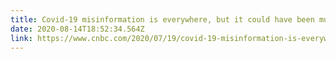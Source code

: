 ```yaml
---
title: Covid-19 misinformation is everywhere, but it could have been much worse
date: 2020-08-14T18:52:34.564Z
link: https://www.cnbc.com/2020/07/19/covid-19-misinformation-is-everywhere-but-it-could-have-been-worse.html
---
```


